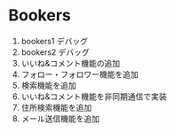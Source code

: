 # Bookers
1. bookers1 デバッグ
2. bookers2 デバッグ
3. いいね&コメント機能の追加
4. フォロー・フォロワー機能を追加
5. 検索機能を追加
6. いいね&コメント機能を非同期通信で実装
7. 住所検索機能を追加
8. メール送信機能を追加